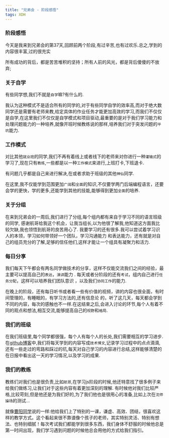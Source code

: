 ```yaml
---
title: "兄弟会 - 阶段感悟"
tags: XDH  
---
```



### 阶段感悟

今天是我来到兄弟会的第37天,回顾前两个阶段,有过辛苦,也有过欢乐.总之,学到的内容很丰富,过的很充实

所有成功的背后，都是苦苦堆积的坚持；所有人前的风光，都是背后傻傻的不放弃;

### 关于自学

有些同学想,我们不就是`自学`嘛?有什么的.

我认为这种模式不是适合所有的同学的,对于有些同学自学的效率高,而对于绝大数同学还是需要有老师来教,给定具体的作业任务才能更加高效的学习,而我们不仅仅是自学,在这里我们不仅仅是自学模式和项目驱动,最重要的是对于我们学习能力和处理问题能力的一种培养,就像开班时候教练说的那样,培养我们对于突发问题的`平坑`能力.

### 工作模式
对比其他`就业班`的同学,我们不再有着线上或者线下的老师来对你进行一种`灌输式`的学习了,现在只有`教练`,一些都是以一种`工作模式`来进行,上班打卡,下班退卡.

有问题几乎都是自己来进行解决,在或者求助于班级的其他`神仙`同学.

在这里,我不仅能学到范围更加`广阔`和`全面`的知识,不仅要学两门后端编程语言，还要会学的更快，学的更多,还能学到其他的技能,能够得到更加`全面`的培养.

### 关于分组
在来到兄弟会的一周后,我们进行了分组,每个组内都有来自于学习不同的语言班级的同学,
感谢航哥给我这个机会，让我当组长,以为他很了解我,他知道这方面我比较欠缺,我也领悟到航哥的良苦用心了.
我要学习的还有很多.我可以尝试着学习识人的本领，学习如何带领好一个团队，学习沟通能力 和表达能力，还有就是对自己的组员充分的了解,足够的信任他们,这样才能让一个组具有凝聚力和活力.

### 每日分享
我们每天下午都会有两名同学做技术的分享，这样不仅能交流我们之间的经验，最主要可以提高自己的`表达`，`演讲`能力 .
每天或者分阶段的还有`考试`，组内自己进行`任务分配`，这样可以培养我们团队意识 ，以及我们`协同工作`的能力.

在晚上的阶段，还有每日听书或者看一些有价值的视频，讲的内容也很全面，有时间管理的，有睡眠的，有学习方法的,还有信息论 的，听了这几天，每天都会学到不同的内容，每次的感触也不一样.在这结束之后,会进入讨论的环节,每个人有着不同的观点和想法,相互交流,能够提高自己的`视野`和`格局`.

### 我们的班级

在我们班级里,每个同学都很强，每个人有每个人的长处,我们需要相互的学习进步.在[github博客](https://victorfengming.gitee.io/)中,我们将每天学到的内容写成`技术博文`,记录学习过程中的点点滴滴,还有一些走过的弯路和踩过的坑,每天对自己学习的内容进行总结,这样能够清楚的在日报中看出这一天的学习情况,以及学习的成果.

### 我们的教练

教练们对我们也是很负责,比如`航哥`,在学习js阶段的时候,他还特意找了很多例子来给我们做练习,让我们对于这些内容有着更加深刻的理解.
有时候他对我们比较严格,比较苛刻,但是他还是为我们好的,为了我们他也是很用心的准备,比如上次在`沈师操场`的测试...

就像[曹阳同学](https://caoyang7.github.io/)说的一样:他给我们上了特别的一课，谦虚、高效、团结，很喜欢这样的教学方式。这个看起来很不靠谱像个孩子的老师，其实特别灵活、特别有想法、也特别细腻！每次考试我们都能学到很多东西，我们身体不舒服的时候他总是第一时间出现，我们学习遇到问题的时候他总会用他的方式给我们指引。